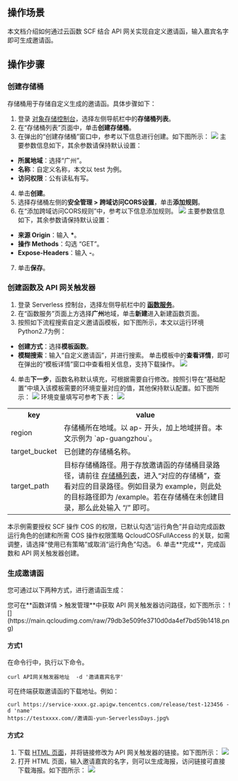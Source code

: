 ## 操作场景
本文档介绍如何通过云函数 SCF 结合 API 网关实现自定义邀请函，输入嘉宾名字即可生成邀请函。

## 操作步骤

### 创建存储桶
存储桶用于存储自定义生成的邀请函。具体步骤如下：
1. 登录 [对象存储控制台](https://console.cloud.tencent.com/cos5/bucket)，选择左侧导航栏中的**存储桶列表**。
2. 在“存储桶列表”页面中，单击**创建存储桶**。
3. 在弹出的“创建存储桶”窗口中，参考以下信息进行创建。如下图所示： 
![](https://qcloudimg.tencent-cloud.cn/raw/05518c344e839aff2f80ce8262054942.png)
主要参数信息如下，其余参数请保持默认设置：
 - **所属地域**：选择“广州”。
 - **名称**：自定义名称，本文以 test 为例。
 - **访问权限**：公有读私有写。
4. 单击**创建**。
5. 选择存储桶左侧的**安全管理 > 跨域访问CORS设置**，单击**添加规则**。
6. 在“添加跨域访问CORS规则”中，参考以下信息添加规则。
![](https://qcloudimg.tencent-cloud.cn/raw/18725a0d8c03c20255b0b68247d9a147.png)
主要参数信息如下，其余参数请保持默认设置：
 - **来源 Origin**：输入 <b>*</b>。
 - **操作 Methods**：勾选 “GET”。
 - **Expose-Headers**：输入 **-**。
7. 单击**保存**。

### 创建函数及 API 网关触发器
1. 登录 Serverless 控制台，选择左侧导航栏中的 **[函数服务](https://console.cloud.tencent.com/scf/list)**。
2. 在“函数服务”页面上方选择**广州**地域，单击**新建**进入新建函数页面。
3. 按照如下流程搜索自定义邀请函模板，如下图所示，本文以运行环境 Python2.7为例：
 - **创建方式**：选择**模板函数**。
 - **模糊搜索**：输入“自定义邀请函”，并进行搜索。
单击模板中的**查看详情**，即可在弹出的“模板详情”窗口中查看相关信息，支持下载操作。
![](https://qcloudimg.tencent-cloud.cn/raw/db04683421ef1ddf109146e5a3a2d503.png)
4. 单击**下一步**，函数名称默认填充，可根据需要自行修改。按照引导在“基础配置”中填入该模板需要的环境变量对应的值，其他保持默认配置。如下图所示： 
![](https://main.qcloudimg.com/raw/6262658b1e578f0ba5a294441e1f70bd.png)
环境变量填写可参考下表：
![](https://qcloudimg.tencent-cloud.cn/raw/9280eb16b248f803a9665ad3cb9211cf.png)
<table>
<tr>
<th>key</th><th>value</th>
</tr>
<tr>
<td>region</td><td>存储桶所在地域。以 ap- 开头，加上地域拼音。本文示例为 `ap-guangzhou`。</td>
</tr>
<tr>
<td>target_bucket</td><td>已创建的存储桶名称。</td>
</tr>
<tr>
<td>target_path</td><td>目标存储桶路径。用于存放邀请函的存储桶目录路径，请前往 <a href="https://console.cloud.tencent.com/cos5/bucket">存储桶列表</a>，进入“对应的存储桶”，查看对应的目录路径。例如目录为 example，则此处的目标路径即为 /example。若在存储桶在未创建目录，那么此处输入 “/” 即可。</td>
</tr>
</table>
<dx-alert infotype="explain" title="">
本示例需要授权 SCF 操作 COS 的权限，已默认勾选“运行角色”并自动完成函数运行角色的创建和所需 COS 操作权限策略 QcloudCOSFullAccess 的关联，如需调整，请选择“使用已有策略”或取消“运行角色”勾选。
</dx-alert>
6. 单击**完成**，完成函数和 API 网关触发器创建。

### 生成邀请函
您可通过以下两种方式，进行邀请函生成：

<dx-alert infotype="explain" title="">
您可在**函数详情 > 触发管理**中获取 API 网关触发器访问路径，如下图所示： 
![](https://main.qcloudimg.com/raw/79db3e509fe3710d0da4ef7bd59b1418.png)
</dx-alert>


#### 方式1
在命令行中，执行以下命令。
```
curl API网关触发器地址  -d '邀请嘉宾名字'
```
可在终端获取邀请函的下载地址。例如：
```
curl https://service-xxxx.gz.apigw.tencentcs.com/release/test-123456 -d 'name'
https://testxxxx.com//邀请函-yun-ServerlessDays.jpg%
```

#### 方式2
1. 下载 [HTML 页面](https://github.com/tencentyun/scf-demo-repo/blob/master/Python2.7-Add_Text_To_Pictures/invitation.html)，并将链接修改为 API 网关触发器的链接。如下图所示： 
![](https://main.qcloudimg.com/raw/9154ce1a3b16d2f9ee6cb8500d4eb3e4.png)
2. 打开 HTML 页面，输入邀请嘉宾的名字，则可以生成海报，访问链接可直接下载海报。如下图所示： 
![](https://main.qcloudimg.com/raw/8d9dcfffa6c095fb20f824eabfd23559.png)
